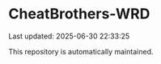 # CheatBrothers-WRD

Last updated: 2025-06-30 22:33:25

This repository is automatically maintained.
